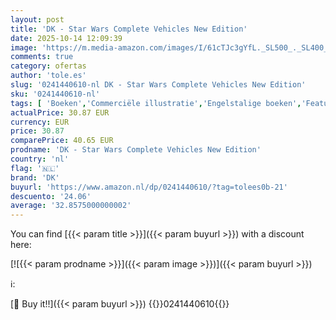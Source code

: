 ```yaml
---
layout: post
title: 'DK - Star Wars Complete Vehicles New Edition'
date: 2025-10-14 12:09:39
image: 'https://m.media-amazon.com/images/I/61cTJc3gYfL._SL500_._SL400_.jpg'
comments: true
category: ofertas
author: 'tole.es'
slug: '0241440610-nl DK - Star Wars Complete Vehicles New Edition'
sku: '0241440610-nl'
tags: [ 'Boeken','Commerciële illustratie','Engelstalige boeken','Featured Categories','Filmgenres','Filmgidsen & -recensies','Films','Films voor kinderen','Genrefictie','Grafisch ontwerp','Grafisch ontwerp commercieel','Humoristische sciencefiction','Kinderboeken','Kinderboeken over podiumkunsten','Korte sciencefictionverhalen','Kunst & fotografie','Kunst & muziek voor kinderen','Literatuur & fictie','Misdaad- en mysterie-sciencefiction','Ontwerp','Podiumkunsten','Sciencefiction','Sciencefiction en fantasie','Sciencefiction- & fantasyfilms','Sciencefictiongeschiedenis en kritiek','Space operas','Techniek & transport','Transport','dk','🇳🇱', ]
actualPrice: 30.87 EUR
currency: EUR
price: 30.87
comparePrice: 40.65 EUR
prodname: 'DK - Star Wars Complete Vehicles New Edition'
country: 'nl'
flag: '🇳🇱'
brand: 'DK'
buyurl: 'https://www.amazon.nl/dp/0241440610/?tag=tolees0b-21'
descuento: '24.06'
average: '32.8575000000002'
---
```


You can find [{{< param title >}}]({{< param buyurl >}}) with a discount here:

[![{{< param prodname >}}]({{< param image >}})]({{< param buyurl >}})

ℹ️:


[🛒 Buy it!!]({{< param buyurl >}})
{{<world>}}0241440610{{</world>}}
